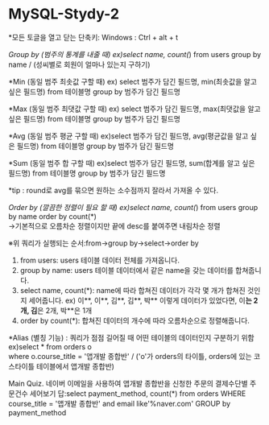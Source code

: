 # MySQL-Stydy-2

*모든 토글을 열고 닫는 단축키: Windows : Ctrl + alt + t 

*Group by (범주의 통계를 내줄 때)
ex)select name, count(*) from users
group by name  / (성씨별로 회원이 얼마나 있는지 구하기)

*Min (동일 범주 최솟값 구할 때)
ex) select 범주가 담긴 필드명, min(최솟값을 알고 싶은 필드명) from 테이블명
group by 범주가 담긴 필드명

*Max (동일 범주 최댓값 구할 때)
ex) select 범주가 담긴 필드명, max(최댓값을 알고 싶은 필드명) from 테이블명
group by 범주가 담긴 필드명

*Avg (동일 범주 평균 구할 때)
ex)select 범주가 담긴 필드명, avg(평균값을 알고 싶은 필드명) from 테이블명
group by 범주가 담긴 필드명

*Sum (동일 범주 합 구할 때)
ex)select 범주가 담긴 필드명, sum(합계를 알고 싶은 필드명) from 테이블명
group by 범주가 담긴 필드명


*tip : round로 avg를 묶으면 원하는 소수점까지 잘라서 가져올 수 있다.


*Order by (깔끔한 정렬이 필요 할 때)
ex)select name, count(*) from users
group by name
order by count(*)   
->기본적으로 오름차순 정렬이지만 끝에 desc를 붙여주면 내림차순 정렬

※위 쿼리가 실행되는 순서:from->group by->select->order by
1. from users: users 테이블 데이터 전체를 가져옵니다.
2. group by name: users 테이블 데이터에서 같은 name을 갖는 데이터를 합쳐줍니다.
3. select name, count(*): name에 따라 합쳐진 데이터가 각각 몇 개가 합쳐진 것인지 세어줍니다.
ex) 이**, 이**, 김**, 김**, 박** 이렇게 데이터가 있었다면, 이**는 2개, 김**은 2개, 박**은 1개 
4. order by count(*): 합쳐진 데이터의 개수에 따라 오름차순으로 정렬해줍니다.


*Alias (별칭 기능) : 쿼리가 점점 길어질 때 어떤 테이블의 데이터인지 구분하기 위함
ex)select * from orders o  
where o.course_title = '앱개발 종합반' / ('o'가 orders의 타이틀, orders에 있는 코스타이틀 테이블에서 앱개발 종합반)


Main Quiz. 네이버 이메일을 사용하여 앱개발 종합반을 신청한 주문의 결제수단별 주문건수 세어보기
답:select payment_method, count(*) from orders 
WHERE course_title = '앱개발 종합반'
and email like'%naver.com'
GROUP by payment_method 
